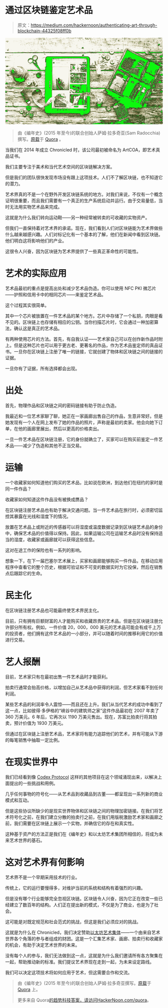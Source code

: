 # 通过区块链鉴定艺术品

> 原文：<https://medium.com/hackernoon/authenticating-art-through-blockchain-44325f08ff0b>

![](img/36eee9497ea11e0d3bf94f185ff24887.png)

> 由《编年史》(2015 年至今)的联合创始人萨姆·拉多奇亚(Sam Radocchia)撰写。[原载](https://www.quora.com/How-can-we-authenticate-art-through-the-blockchain/answer/Sam-Radocchia)于 [Quora](http://quora.com/?ref=hackernoon) 。

当我们在 2014 年成立 Chronicled 时，该公司最初被命名为 ArtCOA，即艺术真品证书。

我们主要专注于美术和当代艺术空间的区块链解决方案。

但是我们的团队很快发现市场没有跟上这项技术。人们不了解区块链，也不知道它的潜力。

艺术界真的不是一个在野外开发区块链系统的地方。对我们来说，不仅有一个概念证明很重要，而且我们需要有一个真正的生产系统启动并运行。由于交易量低，当时无法用实物艺术品来完成。

这就是为什么我们转向运动鞋——另一种经常被转卖的可收藏的实物资产。

但我们一直保持着对艺术界的承诺。现在，我们看到人们对区块链能为艺术界做些什么越来越感兴趣。人们对标记化有一个基本的了解，他们在新闻中看到区块链。他们明白这将影响他们的产业。

这很令人兴奋，因为区块链为艺术界提供了一些真正革命性的可能性。

# **艺术的实际应用**

艺术品最初的重点是提高出处和减少艺术品伪造。你可以使用 NFC PKI 微芯片——护照和信用卡中的相同芯片——来鉴定艺术品。

这个过程其实很简单。

其中一个芯片被放置在一件艺术品的某个地方。芯片中存储了一个私钥，肉眼是看不见的。区块链上也存储有相应的公钥。当你扫描芯片时，它会通过一种加密算法，确认这是真正的艺术品。

有两种使用芯片的方法。首先，有自我认证——艺术家自己可以在创作新作品时附上。但是这种芯片也可以用于更古老、更著名的作品，作为艺术品鉴定师的真品证书。一旦你在区块链上注册了唯一的链接，它就创建了物体和区块链之间的链接的证据。

一旦你有了证据，所有选择都会出现。

# **出处**

首先，物理作品和区块链之间的密码链接有助于防止伪造。

我最近和一位艺术家聊了聊，她正在一家画廊出售自己的作品，生意非常好。但是她发现有一个人在网上发布了她的作品的照片，声称是最初的卖家。他会向她下订单，在他的画廊里展出，然后以更高的价格卖出。

一旦一件艺术品在区块链注册，它的身份就确立了，买家可以在购买前鉴定一件艺术品——减少了伪造和其他不正当交易。

# **运输**

一个收藏家如何知道他们购买的艺术品，比如说在欧洲，到达他们在纽约的家时是同一件作品？

收藏家如何知道这件作品没有被换成赝品？

在区块链注册艺术品也有助于解决交通问题。当一件艺术品在旅行时，必须密切监控其暴露在光线和湿度下的情况。

放置在艺术品上或附近的传感器可以将湿度或温度数据记录到区块链艺术品的身份中，确保艺术品的价值得以保持。因此，如果运输公司在运输艺术品时没有保持适当的湿度，收藏家或画廊就可以获得这些信息。

这对在途工作的保险也有一系列的影响。

想象一下，在下一届巴塞尔艺术展上，买家和画廊能够购买一件作品，在移动应用程序中查看它的整个历史，根据可验证和不可变的数据实时为它投保，然后在销售点后跟踪它的生命。

# **民主化**

在区块链注册艺术品也可能最终使艺术界民主化。

目前，只有拥有巨额财富的人才能购买和收藏昂贵的艺术品。但是在区块链注册允许部分所有权。例如，一件价值 20，000，000 美元的艺术品可能会有成千上万的投资者，他们拥有这件艺术品的一小部分，并可以随着时间的推移利用它的价值进行交易。

# **艺人报酬**

目前，艺术家只有在最初出售一件艺术品时才能获利。

拍卖行通常会抬高价格，以增加自己从艺术品中获得的利润，但艺术家看不到任何利润。

某些艺术品的利润率令人震惊——而且还在上升。我们从当代艺术的成功中看到了这一点，比如彼得·多伊格的“峡谷中的建筑师之家”这件作品最初在 2007 年卖了 360 万美元。6 年后，它再次以 1190 万美元售出。现在，苏富比拍卖行将其拍卖，预计价值为 1930 万美元。

但通过在区块链上注册艺术品，艺术家将有能力追踪他们的艺术，并有可能从下游的每笔销售中抽取一定比例。

# **在现实世界中**

我们已经看到像 [Codex Protocol](https://www.codexprotocol.com/) 这样的其他项目在这个领域涌现出来，以解决上面提出的一些挑战和用例。

几乎任何事物的符号化——从艺术品到收藏品到古董——都呈现出一系列新的商业模式和互动。

但是这些协议所缺少的是现实世界物体和区块链之间的物理加密链接。在我们将艺术符号化之前，在我们建立分散的拍卖行之前，在我们用版税激励艺术家和画廊之前，我们需要在区块链上展示一个实物，并确信它的存在和真实性。

这种基于资产的方法正是我们在《编年史》和以太坊艺术集团所相信的，将成为未来艺术世界的基石。

# **这对艺术界有何影响**

艺术界不是一个早期采用技术的行业。

传统上，它的运行要慢得多，对维护当前的系统和结构有着强烈的兴趣。

但是没有哪个行业能够完全忽视区块链。区块链令人兴奋，因为它正在改变一些已经建立了数百年的结构。人们正在提出新的模式，不仅是为了商业，也是为了社会。

这可能是对既定规范和社会范式的挑战，但这是我们必须应对的挑战。

这就是为什么在 Chronicled，我们决定赞助[以太坊艺术集体](https://ethereumartcollective.com/)——一个由来自艺术世界各个角落的参与者组成的财团。这是一个汇集艺术家、画廊、拍卖行和收藏家的机会，有助于决定艺术世界的未来。

没有每个人的参与，我们无法做到这一点，这就是为什么我们邀请所有各方聚集在一起，帮助推动新的标准。我们提议艺术界现在走到一起，为未来设定路线。

我们可以决定这项技术将如何应用于艺术，但这需要合作和交流。

> 由《编年史》(2015 年至今)的联合创始人萨姆·拉多奇亚撰写。[原载](https://www.quora.com/How-can-we-authenticate-art-through-the-blockchain/answer/Sam-Radocchia)于 [Quora](http://quora.com/?ref=hackernoon) 上。
> 
> 更多来自 Quora[的趋势科技答案，请访问](/@quoraofficial)[HackerNoon.com/quora](https://hackernoon.com/quora/home)。